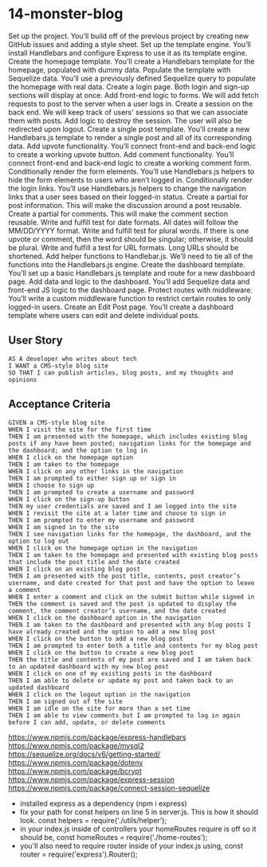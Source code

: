 # 14-monster-blog

Set up the project. You’ll build off of the previous project by creating new GitHub issues and adding a style sheet.
Set up the template engine. You’ll install Handlebars and configure Express to use it as its template engine.
Create the homepage template. You’ll create a Handlebars template for the homepage, populated with dummy data.
Populate the template with Sequelize data. You’ll use a previously defined Sequelize query to populate the homepage with real data.
Create a login page. Both login and sign-up sections will display at once.
Add front-end logic to forms. We will add fetch requests to post to the server when a user logs in.
Create a session on the back end. We will keep track of users' sessions so that we can associate them with posts.
Add logic to destroy the session. The user will also be redirected upon logout.
Create a single post template. You’ll create a new Handlebars.js template to render a single post and all of its corresponding data.
Add upvote functionality. You’ll connect front-end and back-end logic to create a working upvote button.
Add comment functionality. You’ll connect front-end and back-end logic to create a working comment form.
Conditionally render the form elements. You’ll use Handlebars.js helpers to hide the form elements to users who aren’t logged in.
Conditionally render the login links. You’ll use Handlebars.js helpers to change the navigation links that a user sees based on their logged-in status.
Create a partial for post information. This will make the discussion around a post reusable.
Create a partial for comments. This will make the comment section reusable.
Write and fulfill test for date formats. All dates will follow the MM/DD/YYYY format.
Write and fulfill test for plural words. If there is one upvote or comment, then the word should be singular; otherwise, it should be plural.
Write and fulfill a test for URL formats. Long URLs should be shortened.
Add helper functions to Handlebar.js. We’ll need to tie all of the functions into the Handlebars.js engine.
Create the dashboard template. You’ll set up a basic Handlebars.js template and route for a new dashboard page.
Add data and logic to the dashboard. You’ll add Sequelize data and front-end JS logic to the dashboard page.
Protect routes with middleware. You’ll write a custom middleware function to restrict certain routes to only logged-in users.
Create an Edit Post page. You’ll create a dashboard template where users can edit and delete individual posts.

## User Story
```
AS A developer who writes about tech
I WANT a CMS-style blog site
SO THAT I can publish articles, blog posts, and my thoughts and opinions
```

## Acceptance Criteria
```
GIVEN a CMS-style blog site
WHEN I visit the site for the first time
THEN I am presented with the homepage, which includes existing blog posts if any have been posted; navigation links for the homepage and the dashboard; and the option to log in
WHEN I click on the homepage option
THEN I am taken to the homepage
WHEN I click on any other links in the navigation
THEN I am prompted to either sign up or sign in
WHEN I choose to sign up
THEN I am prompted to create a username and password
WHEN I click on the sign-up button
THEN my user credentials are saved and I am logged into the site
WHEN I revisit the site at a later time and choose to sign in
THEN I am prompted to enter my username and password
WHEN I am signed in to the site
THEN I see navigation links for the homepage, the dashboard, and the option to log out
WHEN I click on the homepage option in the navigation
THEN I am taken to the homepage and presented with existing blog posts that include the post title and the date created
WHEN I click on an existing blog post
THEN I am presented with the post title, contents, post creator’s username, and date created for that post and have the option to leave a comment
WHEN I enter a comment and click on the submit button while signed in
THEN the comment is saved and the post is updated to display the comment, the comment creator’s username, and the date created
WHEN I click on the dashboard option in the navigation
THEN I am taken to the dashboard and presented with any blog posts I have already created and the option to add a new blog post
WHEN I click on the button to add a new blog post
THEN I am prompted to enter both a title and contents for my blog post
WHEN I click on the button to create a new blog post
THEN the title and contents of my post are saved and I am taken back to an updated dashboard with my new blog post
WHEN I click on one of my existing posts in the dashboard
THEN I am able to delete or update my post and taken back to an updated dashboard
WHEN I click on the logout option in the navigation
THEN I am signed out of the site
WHEN I am idle on the site for more than a set time
THEN I am able to view comments but I am prompted to log in again before I can add, update, or delete comments
```

https://www.npmjs.com/package/express-handlebars
https://www.npmjs.com/package/mysql2
https://sequelize.org/docs/v6/getting-started/
https://www.npmjs.com/package/dotenv
https://www.npmjs.com/package/bcrypt
https://www.npmjs.com/package/express-session
https://www.npmjs.com/package/connect-session-sequelize

- installed express as a dependency (npm i express)
- fix your path for const helpers on line 5 in server.js. This is how it should look. const helpers = require('./utils/helper');
- in your index.js inside of controllers your homeRoutes require is off so it should be, const homeRoutes = require('./home-routes');
- you'll also need to require router inside of your index.js using, const router = require('express').Router();